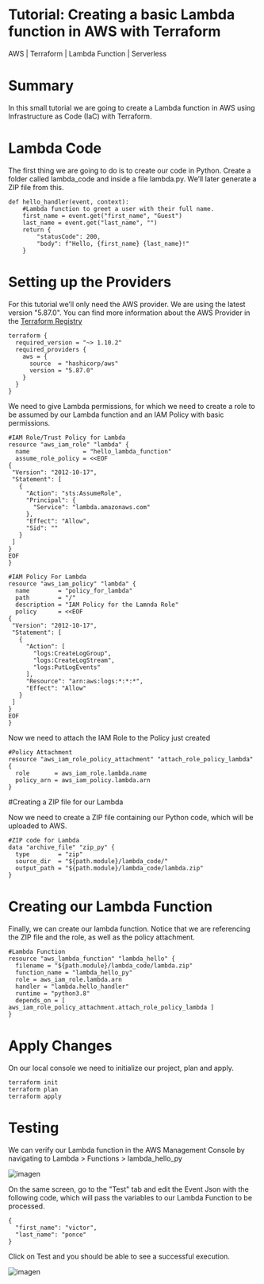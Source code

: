 # Tutorial: Creating a basic Lambda function in AWS with Terraform
AWS | Terraform | Lambda Function | Serverless

# Summary
In this small tutorial we are going to create a Lambda function in AWS using Infrastructure as Code (IaC) with Terraform.

# Lambda Code

The first thing we are going to do is to create our code in Python. Create a folder called lambda_code and inside a file lambda.py. We’ll later generate a ZIP file from this. 

```
def hello_handler(event, context):
    #Lambda function to greet a user with their full name.
    first_name = event.get("first_name", "Guest")
    last_name = event.get("last_name", "")
    return {
        "statusCode": 200,
        "body": f"Hello, {first_name} {last_name}!"
    }
```

# Setting up the Providers

For this tutorial we’ll only need the AWS provider. We are using the latest version "5.87.0".
You can find more information about the AWS Provider in the [Terraform Registry](https://registry.terraform.io/providers/hashicorp/aws/latest)

```
terraform {
  required_version = "~> 1.10.2"
  required_providers {
    aws = {
      source  = "hashicorp/aws"
      version = "5.87.0"
    }
  }
}
```

We need to give Lambda permissions, for which we need to create a role to be assumed by our Lambda function and an IAM Policy with basic permissions. 

```
#IAM Role/Trust Policy for Lambda
resource "aws_iam_role" "lambda" {
  name               = "hello_lambda_function"
  assume_role_policy = <<EOF
{
 "Version": "2012-10-17",
 "Statement": [
   {
     "Action": "sts:AssumeRole",
     "Principal": {
       "Service": "lambda.amazonaws.com"
     },
     "Effect": "Allow",
     "Sid": ""
   }
 ]
}
EOF
}

#IAM Policy For Lambda
resource "aws_iam_policy" "lambda" {
  name        = "policy_for_lambda"
  path        = "/"
  description = "IAM Policy for the Lamnda Role"
  policy      = <<EOF
{
 "Version": "2012-10-17",
 "Statement": [
   {
     "Action": [
       "logs:CreateLogGroup",
       "logs:CreateLogStream",
       "logs:PutLogEvents"
     ],
     "Resource": "arn:aws:logs:*:*:*",
     "Effect": "Allow"
   }
 ]
}
EOF
}
```

Now we need to attach the IAM Role to the Policy just created

```
#Policy Attachment 
resource "aws_iam_role_policy_attachment" "attach_role_policy_lambda" {
  role       = aws_iam_role.lambda.name
  policy_arn = aws_iam_policy.lambda.arn
}
```

#Creating a ZIP file for our Lambda

Now we need to create a ZIP file containing our Python code, which will be uploaded to AWS. 

```
#ZIP code for Lambda
data "archive_file" "zip_py" {
  type        = "zip"
  source_dir  = "${path.module}/lambda_code/"
  output_path = "${path.module}/lambda_code/lambda.zip"
}
```
# Creating our Lambda Function

Finally, we can create our lambda function. Notice that we are referencing the ZIP file and the role, as well as the policy attachment. 

```
#Lambda Function
resource "aws_lambda_function" "lambda_hello" {
  filename = "${path.module}/lambda_code/lambda.zip"
  function_name = "lambda_hello_py"
  role = aws_iam_role.lambda.arn
  handler = "lambda.hello_handler"
  runtime = "python3.8"
  depends_on = [ aws_iam_role_policy_attachment.attach_role_policy_lambda ]
}
```
# Apply Changes

On our local console we need to initialize our project, plan and apply. 

```
terraform init
terraform plan
terraform apply 
```

# Testing

We can verify our Lambda function in the AWS Management Console by navigating to Lambda > Functions > lambda_hello_py

![imagen](https://github.com/user-attachments/assets/dfd7fb5c-e672-4be0-be4c-b770bca6eaee)

On the same screen, go to the "Test" tab and edit the Event Json with the following code, which will pass the variables to our Lambda Function to be processed. 

```
{
  "first_name": "victor",
  "last_name": "ponce"
}
```

Click on Test and you should be able to see a successful execution. 

![imagen](https://github.com/user-attachments/assets/a8d4dc16-186a-4112-87be-a550cb4700cf)



